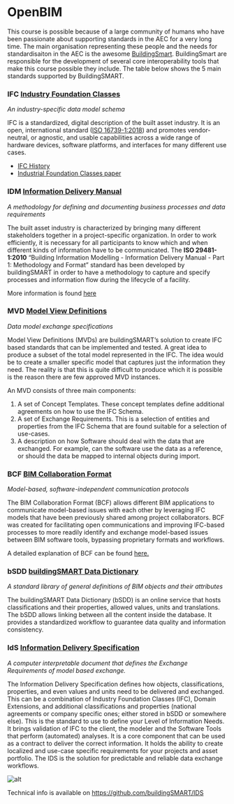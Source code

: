 # OpenBIM

This course is possible because of a large community of humans who have been passionate about supporting standards in the AEC for a very long time. The main organisation representing these people and the needs for standardisaiton in the AEC is the awesome [BuildingSmart](https://www.buildingsmart.org/). BuildingSmart are responsible for the development of several core interoperability tools that make this course possible they include. The table below shows the 5 main standards supported by BuildingSMART. 

### IFC [Industry Foundation Classes](https://www.buildingsmart.org/standards/bsi-standards/industry-foundation-classes/)

*An industry-specific data model schema*

IFC is a standardized, digital description of the built asset industry.  It is an open, international standard ([ISO 16739-1:2018](https://www.iso.org/standard/70303.html)) and promotes vendor-neutral, or agnostic, and usable capabilities across a wide range of hardware devices, software platforms, and interfaces for many different use cases.

* [IFC History](https://itc.scix.net/pdfs/w78-2015-paper-004.pdf)
* [Industrial Foundation Classes paper](https://publications.cms.bgu.tum.de/books/bim_2018/06_IFC_07.pdf)

### IDM [Information Delivery Manual](https://www.buildingsmart.org/standards/bsi-standards/information-delivery-manual/)

*A methodology for defining and documenting business processes and data requirements*

The built asset industry is characterized by bringing many different stakeholders together in a project-specific organization. In order to work efficiently, it is necessary for all participants to know which and when different kinds of information have to be communicated. The **ISO 29481-1:2010** “Building Information Modelling - Information Delivery Manual - Part 1: Methodology and Format” standard has been developed by buildingSMART in order to have a methodology to capture and specify processes and information flow during the lifecycle of a facility. 

More information is found [here](https://technical.buildingsmart.org/resources/information-delivery-manual/)

### MVD [Model View Definitions](https://www.buildingsmart.org/standards/bsi-standards/model-view-definitions-mvd/)

*Data model exchange specifications*

Model View Definitions (MVDs) are buildingSMART’s solution to create IFC based standards that can be implemented and tested. A great idea to produce a subset of the total model represented in the IFC. The idea would be to create a smaller specific model that captures just the information they need. The reality is that this is quite difficult to produce which it is possible is the reason there are few approved MVD instances.

An MVD consists of three main components:  

1. A set of Concept Templates. These concept templates define additional agreements on how to use the IFC Schema.
2. A set of Exchange Requirements. This is a selection of entities and properties from the IFC Schema that are found suitable for a selection of use-cases.
3. A description on how Software should deal with the data that are exchanged. For example, can the software use the data as a reference, or should the data be mapped to internal objects during import.

### BCF [BIM Collaboration Format](https://www.buildingsmart.org/standards/bsi-standards/bim-collaboration-format-bcf/)

*Model-based, software-independent communication protocols*

The BIM Collaboration Format (BCF) allows different BIM applications to communicate model-based issues with each other by leveraging IFC models that have been previously shared among project collaborators.  BCF was created for facilitating open communications and improving IFC-based processes to more readily identify and exchange model-based issues between BIM software tools, bypassing proprietary formats and workflows.

A detailed explanation of BCF can be found [here.](https://technical.buildingsmart.org/standards/bcf/)

### bSDD [buildingSMART Data Dictionary](https://www.buildingsmart.org/users/services/buildingsmart-data-dictionary/)

*A standard library of general definitions of BIM objects and their attributes*

The buildingSMART Data Dictionary (bSDD) is an online service that hosts classifications and their properties, allowed values, units and translations. The bSDD allows linking between all the content inside the database. It provides a standardized workflow to guarantee data quality and information consistency.

### IdS [Information Delivery Specification](https://technical.buildingsmart.org/projects/information-delivery-specification-ids/)

*A computer interpretable document that defines the Exchange Requirements of model based exchange.*

The Information Delivery Specification defines how objects, classifications, properties, and even values and units need to be delivered and exchanged. This can be a combination of Industry Foundation Classes (IFC), Domain Extensions, and additional classifications and properties (national agreements or company specific ones; either stored in bSDD or somewhere else). This is the standard to use to define your Level of Information Needs. It brings validation of IFC to the client, the modeler and the Software Tools that perform (automated) analyses. It is a core component that can be used as a contract to deliver the correct information. It holds the ability to create localized and use-case specific requirements for your projects and asset portfolio. The IDS is the solution for predictable and reliable data exchange workflows.

![alt](https://technical.buildingsmart.org/wp-content/uploads/2020/07/ILS.png)

Technical info is available on https://github.com/buildingSMART/IDS

